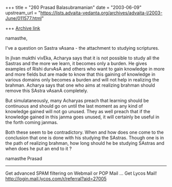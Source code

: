 +++
title = "260 Prasad Balasubramanian"
date = "2003-06-09"
upstream_url = "https://lists.advaita-vedanta.org/archives/advaita-l/2003-June/011577.html"

+++
[Archive link](https://lists.advaita-vedanta.org/archives/advaita-l/2003-June/011577.html)

namasthe,

  I've a question on Sastra vAsana - the
attachment to studying scriptures.

In jIvan mukthi vivEka, Acharya says that
it is not possible to study all the Sastras 
and the more we learn, it becomes only a burden. 
He gives examples of Rishi durvAsA and others who want to 
gain knowledge in more and more 
fields but are made to know that this gaining 
of knowledge in various domains only becomes a burden
and will not help in realizing the brahman. 
Acharya says that one who aims at realizing brahman 
should remove this SAstra vAsanA completely.  

But simulataneously, many Acharyas preach
that learning should be continuous and 
should go on until the last moment as
any kind of knowledge gained will not go
unused. They as well preach that if the
knowledge gained in this janma goes unused,
it will certainly be useful in the forth
coming janmas.

 Both these seem to be contradictory. When 
and how does one come to the conclusion that
one is done with his studying the SAstras.
Though one is in the path of realizing brahman,
how long should he be studying SAstras and when
does he put an end to it ? 

namasthe
Prasad


____________________________________________________________
Get advanced SPAM filtering on Webmail or POP Mail ... Get Lycos Mail!
http://login.mail.lycos.com/r/referral?aid=27005

